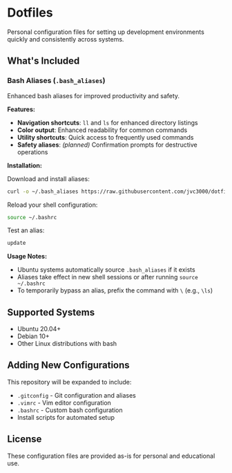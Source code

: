 # Dotfiles

Personal configuration files for setting up development environments quickly and consistently across systems.

## What's Included

### Bash Aliases (`.bash_aliases`)

Enhanced bash aliases for improved productivity and safety.

**Features:**
- **Navigation shortcuts**: `ll` and `ls` for enhanced directory listings
- **Color output**: Enhanced readability for common commands
- **Utility shortcuts**: Quick access to frequently used commands
- **Safety aliases**: *(planned)* Confirmation prompts for destructive operations

**Installation:**

Download and install aliases:
```bash
curl -o ~/.bash_aliases https://raw.githubusercontent.com/jvc3000/dotfiles/main/.bash_aliases
```

Reload your shell configuration:
```bash
source ~/.bashrc
```

Test an alias:
```bash
update
```

**Usage Notes:**
- Ubuntu systems automatically source `.bash_aliases` if it exists
- Aliases take effect in new shell sessions or after running `source ~/.bashrc`
- To temporarily bypass an alias, prefix the command with `\` (e.g., `\ls`)

## Supported Systems

- Ubuntu 20.04+
- Debian 10+
- Other Linux distributions with bash

## Adding New Configurations

This repository will be expanded to include:
- `.gitconfig` - Git configuration and aliases
- `.vimrc` - Vim editor configuration  
- `.bashrc` - Custom bash configuration
- Install scripts for automated setup

## License

These configuration files are provided as-is for personal and educational use.

